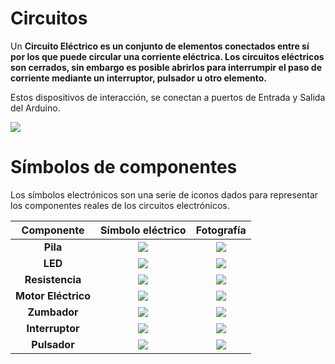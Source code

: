 # Circuitos  

Un **Circuito Eléctrico es un conjunto de elementos conectados entre sí por los que puede circular una corriente eléctrica. Los circuitos eléctricos son cerrados, sin embargo es posible abrirlos para interrumpir el paso de corriente mediante un interruptor, pulsador u otro elemento.**

Estos dispositivos de interacción, se conectan a puertos de Entrada y Salida del Arduino.

![](http://robolution.mx/clases/electronica_basica/electronica_4.jpg)

# Símbolos de componentes

Los símbolos electrónicos son una serie de iconos dados para representar los componentes reales de los circuitos electrónicos.


| **Componente** | **Símbolo eléctrico** | **Fotografía** |
| :--------------: | :-------------------: | :-----------: |
| **Pila** | ![](https://external-content.duckduckgo.com/iu/?u=https%3A%2F%2Ftse2.mm.bing.net%2Fth%3Fid%3DOIP.mtqhy0ohCxMbJFxh1irBjgAAAA%26pid%3DApi&f=1) |![](http://robolution.mx/clases/electronica_basica/electronica_f1.jpg)
| **LED** | ![](https://external-content.duckduckgo.com/iu/?u=http%3A%2F%2Fwww.clipartbest.com%2Fcliparts%2F9cR%2Fb8x%2F9cRb8xdoi.jpg&f=1&nofb=1) | ![](https://external-content.duckduckgo.com/iu/?u=https%3A%2F%2Ftse4.mm.bing.net%2Fth%3Fid%3DOIP.0EG2Hg7bS3dIsUrvbg53NwAAAA%26pid%3DApi&f=1)
| **Resistencia** | ![](https://external-content.duckduckgo.com/iu/?u=https%3A%2F%2Ftse4.mm.bing.net%2Fth%3Fid%3DOIP.WkGYR5pFQULCVf5vAOQ3lQHaCw%26pid%3DApi&f=1) |![](https://external-content.duckduckgo.com/iu/?u=https%3A%2F%2Ftse4.mm.bing.net%2Fth%3Fid%3DOIP.tOQnfkqxU9A7UuTMCRtVfQAAAA%26pid%3DApi&f=1)
| **Motor Eléctrico** | ![](https://external-content.duckduckgo.com/iu/?u=https%3A%2F%2Ftse2.mm.bing.net%2Fth%3Fid%3DOIP.jUHVYYBEPdBRVbN8A0LYMwHaFj%26pid%3DApi&f=1) |![](http://robolution.mx/clases/electronica_basica/electronica_f4.jpg)
| **Zumbador** | ![](https://external-content.duckduckgo.com/iu/?u=https%3A%2F%2Ftse1.mm.bing.net%2Fth%3Fid%3DOIP.e_g4kTdRZhA7TYAYdmFvCQAAAA%26pid%3DApi&f=1) |![](http://robolution.mx/clases/electronica_basica/electronica_f5.jpg)
| **Interruptor** | ![](https://external-content.duckduckgo.com/iu/?u=https%3A%2F%2Ftse1.mm.bing.net%2Fth%3Fid%3DOIP.-UaCI3wxGyFxYbrUvD20EwHaDJ%26pid%3DApi&f=1)  |![](http://robolution.mx/clases/electronica_basica/electronica_f6.jpg)
| **Pulsador** |  ![](https://external-content.duckduckgo.com/iu/?u=https%3A%2F%2Ftse1.mm.bing.net%2Fth%3Fid%3DOIP.g1OWvcymBQNCXQ51fKmZKAAAAA%26pid%3DApi&f=1)  |![](http://robolution.mx/clases/electronica_basica/electronica_f7.jpg)|
<!--stackedit_data:
eyJoaXN0b3J5IjpbOTczNjQyNzE4LC0xOTc2Njc3OTg2XX0=
-->